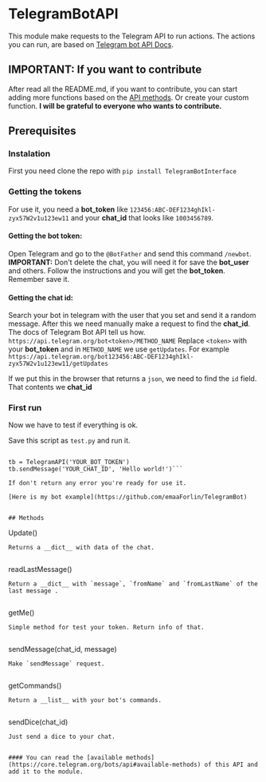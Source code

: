 # TelegramBotAPI

This module make requests to the Telegram API to run actions.
The actions you can run, are based on [Telegram bot API Docs](https://core.telegram.org/bots/api).

## IMPORTANT: If you want to contribute
After read all the README.md, if you want to contribute, you can start adding more functions based on the [API methods](https://core.telegram.org/bots/api#available-methods). Or create your custom function. 
__I will be grateful to everyone who wants to contribute.__



## Prerequisites

### Instalation
First you need clone the repo with `pip install TelegramBotInterface`
### Getting the tokens
For use it, you need a __bot_token__ like `123456:ABC-DEF1234ghIkl-zyx57W2v1u123ew11` and your __chat_id__ that looks like `1003456789`.

#### Getting the bot token:
Open Telegram and go to the `@BotFather` and send this command `/newbot`. __IMPORTANT:__ Don't delete the chat, you will need it for save the __bot_user__ and others.
Follow the instructions and you will get the __bot_token__. Remember save it.

#### Getting the chat id:
Search your bot in telegram with the user that you set and send it a random message.
After this we need manually make a request to find the __chat_id__. The docs of Telegram Bot API tell us how. `https://api.telegram.org/bot<token>/METHOD_NAME`
Replace `<token>` with your __bot_token__ and in `METHOD_NAME` we use `getUpdates`.
For example `https://api.telegram.org/bot123456:ABC-DEF1234ghIkl-zyx57W2v1u123ew11/getUpdates`

If we put this in the browser that returns a `json`, we need to find the `id` field. That contents we __chat_id__

### First run
Now we have to test if everything is ok.

Save this script as `test.py` and run it.

```from telegramapi import TelegramAPI 

tb = TelegramAPI('YOUR_BOT_TOKEN')
tb.sendMessage('YOUR_CHAT_ID', 'Hello world!')```

If don't return any error you're ready for use it.

[Here is my bot example](https://github.com/emaaForlin/TelegramBot) 


## Methods
```
Update()
```
Returns a __dict__ with data of the chat.


```
readLastMessage()
```
Return a __dict__ with `message`, `fromName` and `fromLastName` of the last message .


```
getMe()
```
Simple method for test your token. Return info of that.


```
sendMessage(chat_id, message)
```
Make `sendMessage` request.


```
getCommands()
```
Return a __list__ with your bot's commands.


```
sendDice(chat_id)
```
Just send a dice to your chat.


#### You can read the [available methods](https://core.telegram.org/bots/api#available-methods) of this API and add it to the module.
